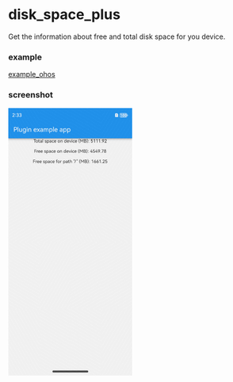 # disk_space_plus

Get the information about free and total disk space for you device.

### example

[example_ohos](./example_ohos/)

### screenshot

<img src="./example_ohos/screenshot/Screenshot_2024-08-03T120254.png" width="250px"/>
